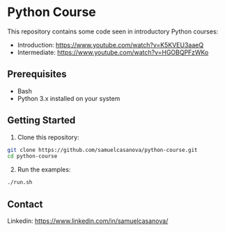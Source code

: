 # Python Course

This repository contains some code seen in introductory Python courses:
- Introduction: https://www.youtube.com/watch?v=K5KVEU3aaeQ
- Intermediate: https://www.youtube.com/watch?v=HGOBQPFzWKo

## Prerequisites

- Bash
- Python 3.x installed on your system

## Getting Started

1. Clone this repository:
```bash
git clone https://github.com/samuelcasanova/python-course.git
cd python-course
```

2. Run the examples:
```bash
./run.sh
```

## Contact

Linkedin: https://www.linkedin.com/in/samuelcasanova/